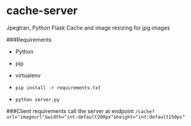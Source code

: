 # cache-server
Jpegtran, Python Flask Cache and image resizing for jpg images

###Requirements
* Python
* pip
* virtualenv

* `pip install -r requirements.txt`
* `python server.py`

###Client requirements
call the server at endpoint 
`/cache?url="imageurl"&width="int:default200px"&height="int:default150px"`
